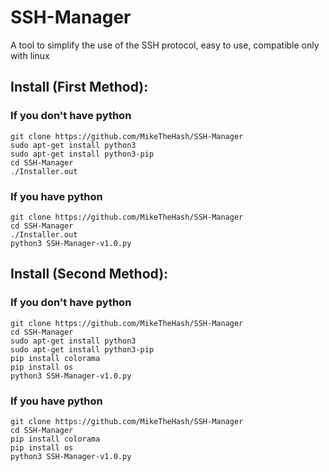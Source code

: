 # SSH-Manager
A tool to simplify the use of the SSH protocol, easy to use, compatible only with linux

## Install (First Method):
### If you don't have python
    git clone https://github.com/MikeTheHash/SSH-Manager
    sudo apt-get install python3
    sudo apt-get install python3-pip
    cd SSH-Manager
    ./Installer.out

### If you have python
    git clone https://github.com/MikeTheHash/SSH-Manager
    cd SSH-Manager
    ./Installer.out
    python3 SSH-Manager-v1.0.py

## Install (Second Method):
### If you don't have python
    git clone https://github.com/MikeTheHash/SSH-Manager
    cd SSH-Manager
    sudo apt-get install python3
    sudo apt-get install python3-pip
    pip install colorama
    pip install os
    python3 SSH-Manager-v1.0.py

### If you have python
    git clone https://github.com/MikeTheHash/SSH-Manager
    cd SSH-Manager
    pip install colorama
    pip install os
    python3 SSH-Manager-v1.0.py

